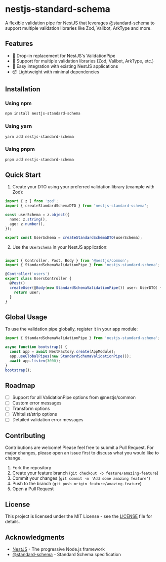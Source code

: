 # nestjs-standard-schema

A flexible validation pipe for NestJS that leverages [@standard-schema](https://github.com/standard-schema/standard-schema) to support multiple validation libraries like Zod, Valibot, ArkType and more.

## Features

- 🔄 Drop-in replacement for NestJS's ValidationPipe
- 🎯 Support for multiple validation libraries (Zod, Valibot, ArkType, etc.)
- 🚀 Easy integration with existing NestJS applications
- 📦 Lightweight with minimal dependencies

## Installation

### Using npm

```bash
npm install nestjs-standard-schema
```

### Using yarn

```bash
yarn add nestjs-standard-schema
```

### Using pnpm

```bash
pnpm add nestjs-standard-schema
```

## Quick Start

1. Create your DTO using your preferred validation library (example with Zod):

```typescript
import { z } from 'zod';
import { createStandardSchemaDTO } from 'nestjs-standard-schema';

const userSchema = z.object({
  name: z.string(),
  age: z.number(),
});

export const UserSchema = createStandardSchemaDTO(userSchema);
```

2. Use the `UserSchema` in your NestJS application:

```typescript

import { Controller, Post, Body } from '@nestjs/common';
import { StandardSchemaValidationPipe } from 'nestjs-standard-schema';

@Controller('users')
export class UsersController {
  @Post()
  createUser(@Body(new StandardSchemaValidationPipe()) user: UserDTO) {
    return user;
  }
}
```

## Global Usage

To use the validation pipe globally, register it in your app module:

```typescript
import { StandardSchemaValidationPipe } from 'nestjs-standard-schema';

async function bootstrap() {
  const app = await NestFactory.create(AppModule);
  app.useGlobalPipes(new StandardSchemaValidationPipe());
  await app.listen(3000);
}
bootstrap();
```

## Roadmap

- [ ] Support for all ValidationPipe options from @nestjs/common
- [ ] Custom error messages
- [ ] Transform options
- [ ] Whitelist/strip options
- [ ] Detailed validation error messages

## Contributing

Contributions are welcome! Please feel free to submit a Pull Request. For major changes, please open an issue first to discuss what you would like to change.

1. Fork the repository
2. Create your feature branch (`git checkout -b feature/amazing-feature`)
3. Commit your changes (`git commit -m 'Add some amazing feature'`)
4. Push to the branch (`git push origin feature/amazing-feature`)
5. Open a Pull Request

## License

This project is licensed under the MIT License - see the [LICENSE](LICENSE) file for details.

## Acknowledgments

- [NestJS](https://nestjs.com/) - The progressive Node.js framework
- [@standard-schema](https://github.com/standard-schema/standard-schema) - Standard Schema specification